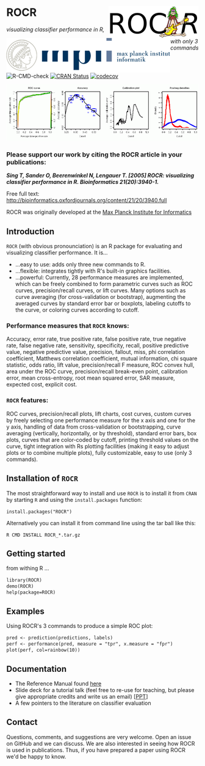 # ROCR <img src="https://raw.githubusercontent.com/ipa-tys/ROCR/rocr-images/ROCR_small.png" align="right">

[<img src="https://raw.githubusercontent.com/ipa-tys/ROCR/rocr-images/logo_mpi_430.png" align="left">](https://www.mpi-inf.mpg.de/home/)  

*visualizing classifier performance in R, with only 3 commands*

<!-- badges: start -->
![R-CMD-check](https://github.com/ipa-tys/ROCR/workflows/R-CMD-check/badge.svg)
[![CRAN Status](https://www.r-pkg.org/badges/version/ROCR)](https://CRAN.r-project.org/package=ROCR)
[![codecov](https://codecov.io/gh/ipa-tys/ROCR/branch/master/graph/badge.svg)](https://codecov.io/gh/ipa-tys/ROCR)
<!-- badges: end -->

![](https://raw.githubusercontent.com/ipa-tys/ROCR/rocr-images/ourplot_website.gif)

### Please support our work by citing the ROCR article in your publications:

***Sing T, Sander O, Beerenwinkel N, Lengauer T. [2005]
ROCR: visualizing classifier performance in R.
Bioinformatics 21(20):3940-1.***

Free full text:
http://bioinformatics.oxfordjournals.org/content/21/20/3940.full



ROCR was originally developed at the [Max Planck Institute for Informatics](https://www.mpi-inf.mpg.de/home/)   


## Introduction

`ROCR` (with obvious pronounciation) is an R package for evaluating and visualizing classifier performance. It is...

 - ...easy to use: adds only three new commands to R.
 - ...flexible: integrates tightly with R's built-in graphics facilities.
 - ...powerful: Currently, 28 performance measures are implemented, which can be freely combined to form parametric curves such as ROC curves, precision/recall curves, or lift curves. Many options such as curve averaging (for cross-validation or bootstrap), augmenting the averaged curves by standard error bar or boxplots, labeling cutoffs to the curve, or coloring curves according to cutoff.

### Performance measures that `ROCR` knows:

Accuracy, error rate, true positive rate, false positive rate, true negative rate, false negative rate, sensitivity, specificity, recall, positive predictive value, negative predictive value, precision, fallout, miss, phi correlation coefficient, Matthews correlation coefficient, mutual information, chi square statistic, odds ratio, lift value, precision/recall F measure, ROC convex hull, area under the ROC curve, precision/recall break-even point, calibration error, mean cross-entropy, root mean squared error, SAR measure, expected cost, explicit cost.

### `ROCR` features:

ROC curves, precision/recall plots, lift charts, cost curves, custom curves by freely selecting one performance measure for the x axis and one for the y axis, handling of data from cross-validation or bootstrapping, curve averaging (vertically, horizontally, or by threshold), standard error bars, box plots, curves that are color-coded by cutoff, printing threshold values on the curve, tight integration with Rs plotting facilities (making it easy to adjust plots or to combine multiple plots), fully customizable, easy to use (only 3 commands).

## Installation of `ROCR`

The most straightforward way to install and use `ROCR` is to install it from 
`CRAN` by starting `R` and using the `install.packages` function:

```
install.packages("ROCR")
```

Alternatively you can install it from command line using the tar ball like this:

```
R CMD INSTALL ROCR_*.tar.gz
```

## Getting started

from withing R ...

```
library(ROCR)
demo(ROCR)
help(package=ROCR)
```

## Examples

Using ROCR's 3 commands to produce a simple ROC plot:

```
pred <- prediction(predictions, labels)
perf <- performance(pred, measure = "tpr", x.measure = "fpr")
plot(perf, col=rainbow(10))
```

## Documentation

 - The Reference Manual found [here](https://CRAN.r-project.org/package=ROCR)
 - Slide deck for a tutorial talk (feel free to re-use for teaching, but please give appropriate credits and write us an email) [[PPT](https://raw.githubusercontent.com/ipa-tys/ROCR/rocr-images/ROCR_Talk_Tobias_Sing.ppt)]
 - A few pointers to the literature on classifier evaluation


## Contact
Questions, comments, and suggestions are very welcome. Open an issue on GitHub and we can discuss. We are also interested in seeing how ROCR is used in publications. Thus, if you have prepared a paper using ROCR we'd be happy to know.
